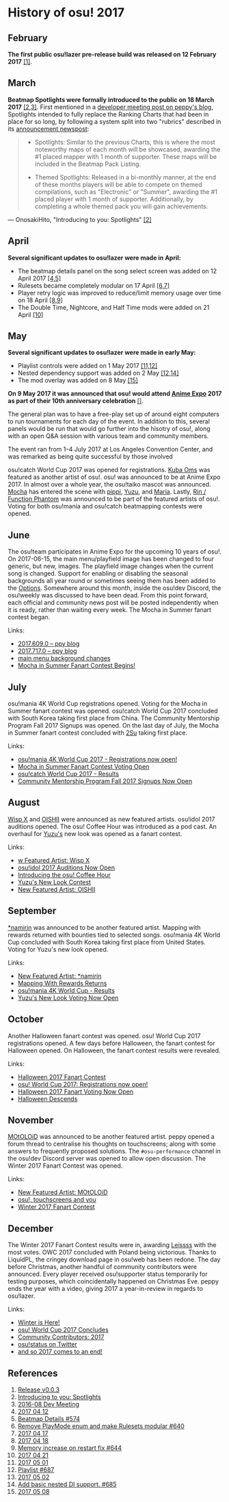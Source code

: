 # History of osu! 2017

## February

**The first public osu!lazer pre-release build was released on 12 February 2017** [[1]][r].

## March

**Beatmap Spotlights were formally introduced to the public on 18 March 2017** [[2,3]][r]. First mentioned in a [developer meeting post on peppy's blog](https://blog.ppy.sh/post/149588555393/2016-08-dev-meeting "ppy blog"), Spotlights intended to fully replace the Ranking Charts that had been in place for so long, by following a system split into two "rubrics" described in its [announcement newspost](https://osu.ppy.sh/home/news/2017-03-18-introducing-to-you-spotlights):

> - Spotlights: Similar to the previous Charts, this is where the most noteworthy maps of each month will be showcased, awarding the #1 placed mapper with 1 month of supporter. These maps will be included in the Beatmap Pack Listing.
>
> - Themed Spotlights: Released in a bi-monthly manner, at the end of these months players will be able to compete on themed compilations, such as "Electronic" or "Summer", awarding the #1 placed player with 1 month of supporter. Additionally, by completing a whole themed pack you will gain achievements.

— OnosakiHito, "Introducing to you: Spotlights" [[2]][r]

## April

**Several significant updates to osu!lazer were made in April:**

- The beatmap details panel on the song select screen was added on 12 April 2017 [[4,5]][r]
- Rulesets became completely modular on 17 April [[6,7]][r]
- Player retry logic was improved to reduce/limit memory usage over time on 18 April [[8,9]][r]
- The Double Time, Nightcore, and Half Time mods were added on 21 April [[10]][r]

## May

**Several significant updates to osu!lazer were made in early May:**

- Playlist controls were added on 1 May 2017 [[11,12]][r]
- Nested dependency support was added on 2 May [[12,14]][r]
- The mod overlay was added on 8 May [[15]][r]

<!--optionally add the poster image for osu! at Anime Expo here-->

**On 9 May 2017 it was announced that osu! would attend [Anime Expo](https://lite.anime-expo.org/ "Anime Exop") 2017 as part of their 10th anniversary celebration** [[]][r].

The general plan was to have a free-play set up of around eight computers to run tournaments for each day of the event. In addition to this, several panels would be run that would go further into the hisotry of osu!, along with an open Q&A session with various team and community members.

The event ran from 1–4 July 2017 at Los Angeles Convention Center, and was remarked as being quite successful by those involved <!--left off here-->

osu!catch World Cup 2017 was opened for registrations. [Kuba Oms](https://osu.ppy.sh/beatmaps/artists/13) was featured as another artist of osu!. osu! was announced to be at Anime Expo 2017. In almost over a whole year, the osu!taiko mascot was announced. [Mocha](/wiki/Mocha) has entered the scene with [pippi](/wiki/pippi), [Yuzu](/wiki/Yuzu), and [Maria](/wiki/Maria). Lastly, [Rin / Function Phantom](https://osu.ppy.sh/beatmaps/artists/14) was announced to be part of the featured artists of osu!. Voting for both osu!mania and osu!catch beatmapping contests were opened.

## June

The osu!team participates in Anime Expo for the upcoming 10 years of osu!. On 2017-06-15, the main menu/playfield image has been changed to four generic, but new, images. The playfield image changes when the current song is changed. Support for enabling or disabling the seasonal backgrounds all year round or sometimes seeing them has been added to the [Options](/wiki/Options). Somewhere around this month, inside the osu!dev Discord, the osu!weekly was discussed to have been dead. From this point forward, each official and community news post will be posted independently when it is ready, rather than waiting every week. The Mocha in Summer fanart contest began.

Links:

- [2017.609.0 – ppy blog](https://blog.ppy.sh/2017.609.0/)
- [2017.717.0 – ppy blog](https://blog.ppy.sh/2017.717.0/)
- [main menu background changes](https://osu.ppy.sh/community/forums/topics/606931)
- [Mocha in Summer Fanart Contest Begins!](https://osu.ppy.sh/home/news/2017-06-15-mocha-fanart-contest-now-open)

## July

osu!mania 4K World Cup registrations opened. Voting for the Mocha in Summer fanart contest was opened. osu!catch World Cup 2017 concluded with South Korea taking first place from China. The Community Mentorship Program Fall 2017 Signups was opened. On the last day of July, the Mocha in Summer fanart contest concluded with [2Su](https://osu.ppy.sh/users/6598966) taking first place.

Links:

- [osu!mania 4K World Cup 2017 - Registrations now open!](https://osu.ppy.sh/home/news/2017-07-10-osumania-4k-world-cup-2017-registrations-now-open)
- [Mocha in Summer Fanart Contest Voting Open](https://osu.ppy.sh/home/news/2017-07-11-mocha-in-summer-fanart-contest-voting-open)
- [osu!catch World Cup 2017 - Results](https://osu.ppy.sh/home/news/2017-07-14-osucatch-world-cup-2017-results)
- [Community Mentorship Program Fall 2017 Signups Now Open](https://osu.ppy.sh/home/news/2017-07-18-community-mentorship-program-fall-2017-signups-now-open)

## August

[Wisp X](https://osu.ppy.sh/beatmaps/artists/16) and [OISHII](https://osu.ppy.sh/beatmaps/artists/17) were announced as new featured artists. osu!idol 2017 auditions opened. The osu! Coffee Hour was introduced as a pod cast. An overhaul for [Yuzu's](/wiki/Yuzu) new look was opened as a fanart contest.

Links:

- [w Featured Artist: Wisp X](https://osu.ppy.sh/home/news/2017-08-10-new-featured-artist-wisp-x)
- [osu!idol 2017 Auditions Now Open](https://osu.ppy.sh/home/news/2017-08-14-osu-idol-2017-auditions-now-open)
- [Introducing the osu! Coffee Hour](https://osu.ppy.sh/home/news/2017-08-15-introducing-the-osu-coffee-hour)
- [Yuzu's New Look Contest](https://osu.ppy.sh/home/news/2017-08-21-yuzus-new-look-contest)
- [New Featured Artist: OISHII](https://osu.ppy.sh/home/news/2017-08-30-new-featured-artist-oishii)

## September

[\*namirin](https://osu.ppy.sh/beatmaps/artists/18) was announced to be another featured artist. Mapping with rewards returned with bounties tied to selected songs. osu!mania 4K World Cup concluded with South Korea taking first place from United States. Voting for Yuzu's new look opened.

Links:

- [New Featured Artist: \*namirin](https://osu.ppy.sh/home/news/2017-09-10-new-featured-artist-namirin)
- [Mapping With Rewards Returns](https://osu.ppy.sh/home/news/2017-09-23-mapping-with-rewards-returns)
- [osu!mania 4K World Cup - Results](https://osu.ppy.sh/home/news/2017-09-26-osu-mania-4k-world-cup-results)
- [Yuzu's New Look Voting Now Open](https://osu.ppy.sh/home/news/2017-09-29-yuzus-new-look-voting-now-open)

## October

Another Halloween fanart contest was opened. osu! World Cup 2017 registrations opened. A few days before Halloween, the fanart contest for Halloween opened. On Halloween, the fanart contest results were revealed.

Links:

- [Halloween 2017 Fanart Contest](https://osu.ppy.sh/home/news/2017-10-09-halloween-fanart-contest)
- [osu! World Cup 2017: Registrations now open!](https://osu.ppy.sh/home/news/2017-10-13-osu-world-cup-2017-registrations-now-open)
- [Halloween 2017 Fanart Voting Now Open](https://osu.ppy.sh/home/news/2017-10-24-halloween-2017-fanart-voting-now-open)
- [Halloween Descends](https://osu.ppy.sh/home/news/2017-10-31-halloween-descends)

## November

[MOtOLOiD](https://osu.ppy.sh/beatmaps/artists/19) was announced to be another featured artist. peppy opened a forum thread to centralise his thoughts on touchscreens; along with some answers to frequently proposed solutions. The `#osu-performance` channel in the osu!dev Discord server was opened to allow open discussion. The Winter 2017 Fanart Contest was opened.

Links:

- [New Featured Artist: MOtOLOiD](https://osu.ppy.sh/home/news/2017-11-07-new-featured-artist-motoloid)
- [osu!, touchscreens and you](https://osu.ppy.sh/community/forums/topics/665986)
- [Winter 2017 Fanart Contest](https://osu.ppy.sh/home/news/2017-11-26-winter-2017-fanart-contest)

## December

The Winter 2017 Fanart Contest results were in, awarding [Leissss](https://osu.ppy.sh/users/4750716) with the most votes. OWC 2017 concluded with Poland being victorious. Thanks to LiquidPL, the cringey download page in osu!web has been redone. The day before Christmas, another handful of community contributors were announced. Every player received osu!supporter status temporarily for testing purposes, which coincidentally happened on Christmas Eve. peppy ends the year with a video, giving 2017 a year-in-review in regards to osu!lazer.

Links:

- [Winter is Here!](https://osu.ppy.sh/home/news/2017-12-14-winter-is-here)
- [osu! World Cup 2017 Concludes](https://osu.ppy.sh/home/news/2017-12-21-owc-2017-concludes)
- [Community Contributors: 2017](https://osu.ppy.sh/home/news/2017-12-24-community-contributors-2017)
- [osu!status on Twitter](https://twitter.com/osustatus/status/945098179183181824)
- [and so 2017 comes to an end!](https://www.youtube.com/watch?v=5x7VnC1R0Do)

## References

1. [Release v0.0.3](https://github.com/ppy/osu/releases/tag/v0.0.3 "Github")
2. [Introducing to you: Spotlights](https://osu.ppy.sh/home/news/2017-03-18-introducing-to-you-spotlights)
3. [2016-08 Dev Meeting](https://blog.ppy.sh/post/149588555393/2016-08-dev-meeting "ppy blog")
4. [2017 04 12](https://blog.ppy.sh/2017-04-12/ "ppy blog")
5. [Beatmap Details #574](https://github.com/ppy/osu/pull/574 "GitHub")
6. [Remove PlayMode enum and make Rulesets modular #640](https://github.com/ppy/osu/pull/640 "GitHub")
7. [2017 04 17](https://blog.ppy.sh/2017-04-17/ "ppy blog")
8. [2017 04 18](https://blog.ppy.sh/2017-04-18/ "ppy blog")
9. [Memory increase on restart fix #644](https://github.com/ppy/osu/pull/644 "GitHub")
10. [2017 04 21](https://blog.ppy.sh/2017-04-21/ "ppy blog")
11. [2017 05 01](https://blog.ppy.sh/2017-05-01/ "ppy blog")
12. [Playlist #687](https://github.com/ppy/osu/pull/687 "GitHub")
13. [2017 05 02](https://blog.ppy.sh/2017-05-02/ "ppy blog")
14. [Add basic nested DI support. #685](https://github.com/ppy/osu-framework/pull/685 "GitHub")
15. [2017 05 08](https://blog.ppy.sh/2017-05-08/ "ppy blog")

[r]: #references

